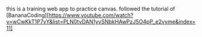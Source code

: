 this is a training web app to practice canvas. followed the tutorial of [BananaCoding][https://www.youtube.com/watch?v=wCwKkT1P7vY&list=PLN0tvDAN1yvSNbkHAwPzJ5O4pP_e2vyme&index=11]
